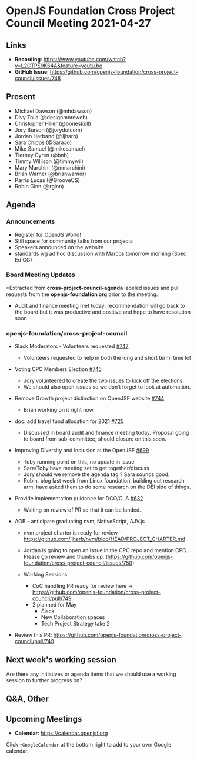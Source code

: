 # OpenJS Foundation Cross Project Council Meeting 2021-04-27

## Links

* **Recording**: https://www.youtube.com/watch?v=L2CTPE9K64A&feature=youtu.be
* **GitHub Issue**: https://github.com/openjs-foundation/cross-project-council/issues/748

## Present

* Michael Dawson (@mhdawson)
* Divy Tolia (@designmoreweb)
* Christopher Hiller (@boneskull)
* Jory Burson (@jorydotcom)
* Jordan Harband (@ljharb)
* Sara Chipps (@SaraJo)
* Mike Samuel (@mikesamuel)
* Tierney Cyren (@bnb)
* Timmy Willison (@timmywil)
* Mary Marchini (@mmarchini)
* Brian Warner (@brianwarner)
* Parris Lucas (@GrooveCS)
* Robin Ginn (@rginn)


## Agenda

### Announcements

* Register for OpenJS World!
* Still space for community talks from our projects
* Speakers announced on the website
* standards wg ad hoc discussion with Marcos tomorrow morning (Spec Ed CG)

### Board Meeting Updates

*Extracted from **cross-project-council-agenda** labeled issues and pull requests from the **openjs-foundation org** prior to the meeting.

* Audit and finance meeting met today; recommendation will go back to the board but it was productive and positive and hope to have resolution soon

### openjs-foundation/cross-project-council

* Slack Moderators - Volunteers requested [#747](https://github.com/openjs-foundation/cross-project-council/issues/747)
  * Volunteers requested to help in both the long and short term; time lot

* Voting CPC Members Election [#745](https://github.com/openjs-foundation/cross-project-council/issues/745)
  * Jory volunteered to create the two issues to kick off the elections.
  * We should also open issues so we don’t forget to look at automation.

* Remove Growth project distinction on OpenJSF website [#744](https://github.com/openjs-foundation/cross-project-council/issues/744)
  * Brian working on it right now.

* doc: add travel fund allocation for 2021 [#725](https://github.com/openjs-foundation/cross-project-council/pull/725)
  * Discussed in board audit and finance meeting today. Proposal going to board from
    sub-committee, should closure on this soon.

* Improving Diversity and Inclusion at the OpenJSF [#699](https://github.com/openjs-foundation/cross-project-council/issues/699)
  * Toby running point on this, no update in issue
  * Sara/Toby have meeting set to get together/discuss
  * Jory should we remove the agenda tag ? Sara sounds good.
  * Robin, blog last week from Linux foundation, building out research arm, have asked
    them to do some research on the DEI side of things.

* Provide implementation guidance for DCO/CLA [#632](https://github.com/openjs-foundation/cross-project-council/issues/632)
  * Waiting on review of PR so that it can be landed.

* AOB - anticipate graduating nvm, NativeScript, AJV.js
  * nvm project charter is ready for review - https://github.com/ljharb/nvm/blob/HEAD/PROJECT_CHARTER.md
  * Jordan is going to open an issue in the CPC repo and mention CPC. Please go review and
     thumbs up. (https://github.com/openjs-foundation/cross-project-council/issues/750)

  * Working Sessions
    * CoC handling PR ready for review here -> https://github.com/openjs-foundation/cross-project-council/pull/749
    * 2 planned for May
      * Slack
      * New Collaboration spaces
      * Tech Project Strategy take 2

* Review this PR: https://github.com/openjs-foundation/cross-project-council/pull/749

## Next week's working session

Are there any initiatives or agenda items that we should use a working session to further progress on?

## Q&A, Other

## Upcoming Meetings

* **Calendar**: <https://calendar.openjsf.org>

Click `+GoogleCalendar` at the bottom right to add to your own Google calendar.
